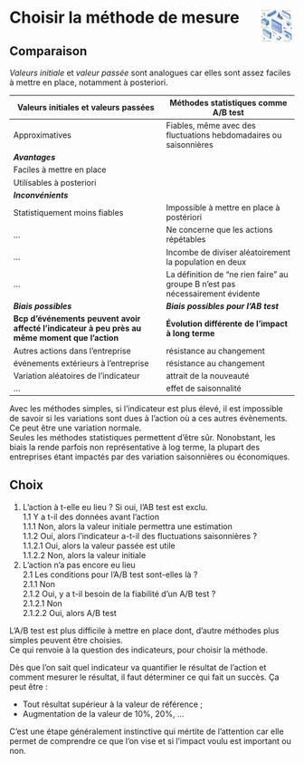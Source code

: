 # Choisir la méthode de mesure<a href="../../"><img src="../../../assets/atomicDs.png" alt="Data science" align="right" height="64px"></a>
## Comparaison
_Valeurs initiale_ et _valeur passée_ sont analogues car elles sont assez faciles à mettre en place, notamment à posteriori.  

Valeurs initiales et valeurs passées | Méthodes statistiques comme A/B  test
---|---
Approximatives | Fiables, même avec des fluctuations hebdomadaires ou saisonnières
_**Avantages**_ |
Faciles à mettre en place |
Utilisables à posteriori |
_**Inconvénients**_ |
Statistiquement moins fiables | Impossible à mettre en place à postériori
… | Ne concerne que les actions répétables
… | Incombe de diviser aléatoirement la population en deux
… | La définition de “ne rien faire” au groupe B n’est pas nécessairement évidente
_**Biais possibles**_ | _**Biais possibles pour l’AB test**_
**Bcp d’événements peuvent avoir affecté l’indicateur à peu près au même moment que l’action** | **Évolution différente de l’impact à long terme**
Autres actions dans l’entreprise | résistance au changement
événements extérieurs à l’entreprise | résistance au changement
Variation aléatoires de l’indicateur | attrait de la nouveauté
… | effet de saisonnalité
Avec les méthodes simples, si l’indicateur est plus élevé, il est impossible de savoir si les variations sont dues à l’action où a ces autres évènements. Ce peut être une variation normale.  
Seules les méthodes statistiques permettent d’être sûr. Nonobstant, les biais la rende parfois non représentative à log terme, la plupart des entreprises étant impactés par des variation saisonnières ou économiques.  
## Choix
1. L’action à t-elle eu lieu ? Si oui, l’AB test est exclu.  
    1.1 Y a t-il des données avant l’action  
        1.1.1 Non, alors la valeur initiale permettra une estimation  
        1.1.2 Oui, alors l’indicateur a-t-il des fluctuations saisonnières ?  
            1.1.2.1 Oui, alors la valeur passée est utile  
            1.1.2.2 Non, alors la valeur initiale  
2. L’action n’a pas encore eu lieu  
    2.1 Les conditions pour l’A/B test sont-elles là ?  
        2.1.1 Non  
        2.1.2 Oui, y a t-il besoin de la fiabilité d’un A/B test ?  
            2.1.2.1 Non  
            2.1.2.2 Oui, alors A/B test  

L’A/B test est plus difficile à mettre en place dont, d’autre méthodes plus simples peuvent être choisies.  
Ce qui renvoie à la question des indicateurs, pour choisir la méthode.  

Dès que l’on sait quel indicateur va quantifier le résultat de l’action et comment mesurer le résultat, il faut déterminer ce qui fait un succès. Ça peut être :
* Tout résultat supérieur à la valeur de référence ;
* Augmentation de la valeur de 10%, 20%, …

C’est une étape généralement instinctive qui mértite de l’attention car elle permet de comprendre ce que l’on vise et si l’impact voulu est important ou non.